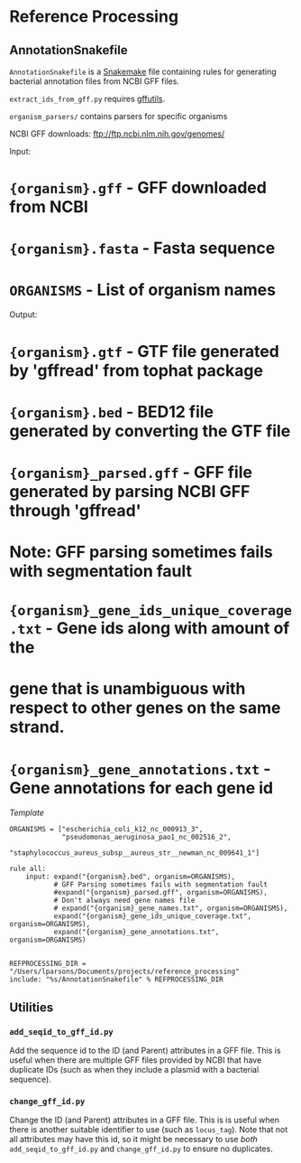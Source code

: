 Reference Processing
====================

AnnotationSnakefile
-------------------

`AnnotationSnakefile` is a
[Snakemake](https://bitbucket.org/johanneskoester/snakemake) file containing
rules for generating bacterial annotation files from NCBI GFF files.

`extract_ids_from_gff.py` requires [gffutils](https://pypi.python.org/pypi/gffutils).

`organism_parsers/` contains parsers for specific organisms

NCBI GFF downloads: ftp://ftp.ncbi.nlm.nih.gov/genomes/

Input:
#   `{organism}.gff` - GFF downloaded from NCBI
#   `{organism}.fasta` - Fasta sequence
#   `ORGANISMS` - List of organism names

Output:
#   `{organism}.gtf` - GTF file generated by 'gffread' from tophat package
#   `{organism}.bed` - BED12 file generated by converting the GTF file
#   `{organism}_parsed.gff` - GFF file generated by parsing NCBI GFF through 'gffread'
#       Note: GFF parsing sometimes fails with segmentation fault
#   `{organism}_gene_ids_unique_coverage.txt` - Gene ids along with amount of the
#       gene that is unambiguous with respect to other genes on the same strand.
#   `{organism}_gene_annotations.txt` - Gene annotations for each gene id


*Template*

    ORGANISMS = ["escherichia_coli_k12_nc_000913_3",
                 "pseudomonas_aeruginosa_pao1_nc_002516_2",
                 "staphylococcus_aureus_subsp__aureus_str__newman_nc_009641_1"]
   
    rule all:
        input: expand("{organism}.bed", organism=ORGANISMS),
               # GFF Parsing sometimes fails with segmentation fault
               #expand("{organism}_parsed.gff", organism=ORGANISMS),
               # Don't always need gene names file
               # expand("{organism}_gene_names.txt", organism=ORGANISMS),
               expand("{organism}_gene_ids_unique_coverage.txt", organism=ORGANISMS),
               expand("{organism}_gene_annotations.txt", organism=ORGANISMS)
   
   
    REFPROCESSING_DIR = "/Users/lparsons/Documents/projects/reference_processing"
    include: "%s/AnnotationSnakefile" % REFPROCESSING_DIR



Utilities
---------

### `add_seqid_to_gff_id.py`

Add the sequence id to the ID (and Parent) attributes in a GFF file. This is
useful when there are multiple GFF files provided by NCBI that have duplicate
IDs (such as when they include a plasmid with a bacterial sequence).


### `change_gff_id.py`

Change the ID (and Parent) attributes in a GFF file. This is is useful when
there is another suitable identifier to use (such as `locus_tag`). Note that
not all attributes may have this id, so it might be necessary to use *both*
`add_seqid_to_gff_id.py` and `change_gff_id.py` to ensure no duplicates.
